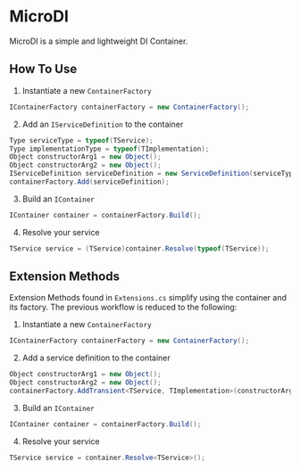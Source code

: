 # MicroDI

MicroDI is a simple and lightweight DI Container.

## How To Use

1. Instantiate a new `ContainerFactory`

```cs
IContainerFactory containerFactory = new ContainerFactory();
```

2. Add an `IServiceDefinition` to the container

```cs
Type serviceType = typeof(TService);
Type implementationType = typeof(TImplementation);
Object constructorArg1 = new Object();
Object constructorArg2 = new Object();
IServiceDefinition serviceDefinition = new ServiceDefinition(serviceType, implementationType, ServiceScope.Transient, constructorArg1, constructorArg2);
containerFactory.Add(serviceDefinition);
```

3. Build an `IContainer`

```cs
IContainer container = containerFactory.Build();
```

4. Resolve your service

```cs
TService service = (TService)container.Resolve(typeof(TService));
```

## Extension Methods
Extension Methods found in `Extensions.cs` simplify using the container and its factory. The previous workflow is reduced to the following:

1. Instantiate a new `ContainerFactory`

```cs
IContainerFactory containerFactory = new ContainerFactory();
```

2. Add a service definition to the container

```cs
Object constructorArg1 = new Object();
Object constructorArg2 = new Object();
containerFactory.AddTransient<TService, TImplementation>(constructorArg1, constructorArg2);
```

3. Build an `IContainer`

```cs
IContainer container = containerFactory.Build();
```

4. Resolve your service

```cs
TService service = container.Resolve<TService>();
```
